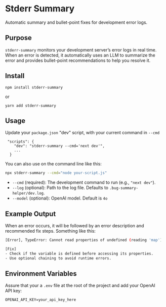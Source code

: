 # Stderr Summary

Automatic summary and bullet-point fixes for development error logs.

## Purpose

`stderr-summary` monitors your development server’s error logs in real time. When an error is detected, it automatically uses an LLM to summarize the error and provides bullet-point recommendations to help you resolve it.

## Install

`npm install stderr-summary`

or 

`yarn add stderr-summary`

## Usage

Update your `package.json` "dev" script, with your current command in `--cmd`

```
 "scripts": {
    "dev": "stderr-summary --cmd='next dev'",
    ...
  }
```

You can also use on the command line like this:


```bash
npx stderr-summary --cmd="node your-script.js"
```

- `--cmd` (required): The development command to run (e.g., `"next dev"`).
- `--log` (optional): Path to the log file. Defaults to `.bug-summary-helper/dev.log`.
- `--model` (optional): OpenAI model. Default is `4o`

## Example Output

When an error occurs, it will be followed by an error description and recommended fix steps. Something like this:

```bash
[Error], TypeError: Cannot read properties of undefined (reading 'map')

[Fix]
- Check if the variable is defined before accessing its properties.
- Use optional chaining to avoid runtime errors.
```

## Environment Variables

Assure that your a `.env` file at the root of the project and add your OpenAI API key:

```env
OPENAI_API_KEY=your_api_key_here
```
